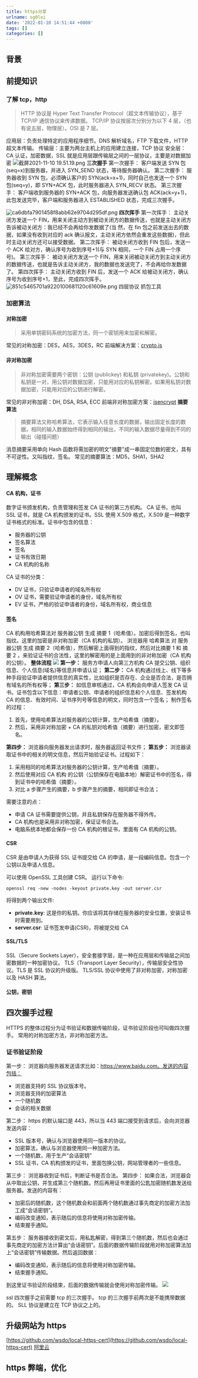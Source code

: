 ```yaml
---
title: https分享
urlname: sg0lei
date: '2022-01-10 14:51:44 +0800'
tags: []
categories: []
---
```


## 背景

## 前提知识

### 了解 tcp，http

> HTTP 协议是 Hyper Text Transfer Protocol（超文本传输协议），基于 TCP/IP 通信协议来传递数据。
> TCP/IP 协议按层次分别分为以下 4 层，（也有说五层，物理层）。OSI 是 7 层。

应用层：负责处理特定的应用程序细节。DNS 解析域名，FTP 下载文件，HTTP 超文本传输。
传输层：主要为两台主机上的应用建立连接，TCP 协议
安全层：CA 认证，加密数据，SSL 就是应用层跟传输层之间的一层协议，主要是对数据加密
![截屏2021-11-10 19.51.19.png](https://cdn.nlark.com/yuque/0/2021/png/462392/1636616689648-02cbd2c0-5f16-4e07-a532-5b3f833e43b0.png#clientId=ua51f9617-d999-4&from=ui&height=266&id=u132837c1&margin=%5Bobject%20Object%5D&name=%E6%88%AA%E5%B1%8F2021-11-10%2019.51.19.png&originHeight=563&originWidth=1346&originalType=binary∶=1&size=134964&status=done&style=none&taskId=u97fd03fa-ccfe-44ac-a248-32705603546&width=635)
**三次握手**
第一次握手：
客户端发送 SYN 包(seq=x)到服务器，并进入 SYN_SEND 状态，等待服务器确认。
第二次握手：
服务器收到 SYN 包，必须确认客户的 SYN(ack=x+1)，同时自己也发送一个 SYN 包(seq=y)，即 SYN+ACK 包，此时服务器进入 SYN_RECV 状态。
第三次握手：
客户端收到服务器的 SYN+ACK 包，向服务器发送确认包 ACK(ack=y+1)，此包发送完毕，客户端和服务器进入 ESTABLISHED 状态，完成三次握手。

![ca6dbfa7901458f8abb62e9704d295df.png](https://cdn.nlark.com/yuque/0/2021/png/462392/1636615509129-a301ca07-b613-4012-be33-749b19041553.png#clientId=uecb0f350-2197-4&from=ui&height=431&id=u1aa77288&margin=%5Bobject%20Object%5D&name=ca6dbfa7901458f8abb62e9704d295df.png&originHeight=610&originWidth=734&originalType=binary∶=1&size=33314&status=done&style=none&taskId=u8a1829cc-328e-4695-bc42-39382d5af9a&width=519)
**四次挥手**
第一次挥手：
主动关闭方发送一个 FIN，用来关闭主动方到被动关闭方的数据传送，也就是主动关闭方告诉被动关闭方：我已经不会再给你发数据了(当 然，在 fin 包之前发送出去的数据，如果没有收到对应的 ack 确认报文，主动关闭方依然会重发这些数据)，但此时主动关闭方还可以接受数据。
第二次挥手：
被动关闭方收到 FIN 包后，发送一个 ACK 给对方，确认序号为收到序号+1(与 SYN 相同，一个 FIN 占用一个序号)。
第三次挥手：
被动关闭方发送一个 FIN，用来关闭被动关闭方到主动关闭方的数据传送，也就是告诉主动关闭方，我的数据也发送完了，不会再给你发数据了。
第四次挥手：
主动关闭方收到 FIN 后，发送一个 ACK 给被动关闭方，确认序号为收到序号+1，至此，完成四次挥手。
![851c5465701a9220100681120c61609e.png](https://cdn.nlark.com/yuque/0/2021/png/462392/1636615568710-3c8bfe18-29c5-4c43-9c71-648ed861dc00.png#clientId=uecb0f350-2197-4&from=ui&height=477&id=uc50a7efd&margin=%5Bobject%20Object%5D&name=851c5465701a9220100681120c61609e.png&originHeight=638&originWidth=665&originalType=binary∶=1&size=37532&status=done&style=none&taskId=u24bcf015-a1a6-40a1-9047-7f7c980bf1b&width=497)
四层协议
抓包工具

### 加密算法

#### 对称加密

> 采用单钥密码系统的加密方法，同一个密钥用来加密和解密。

常见的对称加密：DES，AES，3DES，RC
前端解决方案：[crypto.js](https://github.com/brix/crypto-js)

#### 非对称加密

> 非对称加密需要两个密钥：公钥 (publickey) 和私钥 (privatekey)。公钥和私钥是一对，用公钥对数据加密，只能用对应的私钥解密。如果用私钥对数据加密，只能用对应的公钥进行解密。

常见的非对称加密：DH, DSA, RSA, ECC
前端非对称加密方案：[jsencrypt](https://github.com/travist/jsencrypt)
**摘要算法**

> 摘要算法又称哈希算法，它表示输入任意长度的数据，输出固定长度的数据，相同的输入数据始终得到相同的输出，不同的输入数据尽量得到不同的输出（碰撞问题）

消息摘要采用单向 Hash 函数将需加密的明文"摘要"成一串固定位数的密文，具有不可逆性。又叫指纹，签名。
常见的摘要算法：MD5，SHA1，SHA2

## 理解概念

#### CA 机构，证书

数字证书颁发机构，负责管理和签发 CA 证书的第三方机构。
CA 证书，也叫 SSL 证书，就是 CA 机构颁发的证书。SSL 使用 X.509 格式，X.509 是一种数字证书格式的标准。证书中包含的信息：

- 服务器的公钥
- 签名算法
- 签名
- 证书有效日期
- CA 机构的名称

CA 证书的分类：

- DV 证书，只验证申请者的域名所有权
- OV 证书，需要验证申请者的身份，域名所有权
- EV 证书，严格的验证申请者的身份，域名所有权，商业信息

#### 签名

CA 机构用哈希算法对 服务器公钥 生成 摘要 1（哈希值）。加密后得到签名，也叫指纹。这里的加密是非对称加密（CA 机构的私钥）。
浏览器用 哈希算法 对 服务器公钥 生成 摘要 2（哈希值），然后解密上面得到的指纹，然后对比摘要 1 和 摘要 2 ，来验证证书的合法性，这里的解密用的是上面用到的非对称加密（CA 机构的公钥）。
**整体流程**
![](https://cdn.nlark.com/yuque/0/2021/jpeg/462392/1636960604328-958899fc-7464-4928-8c9c-ec56382af200.jpeg)
**第一步：**
服务方申请人向第三方机构 CA 提交公钥、组织信息、个人信息(域名)等信息并申请认证；
**第二步：**
CA 机构通过线上、线下等多种手段验证申请者提供信息的真实性，比如组织是否存在、企业是否合法，是否拥有域名的所有权等；
**第三步：**
如信息审核通过，CA 机构会向申请人签发 CA 证书。证书包含以下信息：申请者公钥、申请者的组织信息和个人信息、签发机构 CA 的信息、有效时间、证书序列号等信息的明文，同时包含一个签名；
制作签名的过程：

1.  首先，使用哈希算法对服务器的公钥计算，生产哈希值（摘要）。
1.  然后，采用非对称加密 + CA 的私钥对哈希值（摘要）进行加密，密文即签名。

**第四步：**
浏览器向服务器发出请求时，服务器返回证书文件；
**第五步：**
浏览器读取证书中的相关的明文信息，然后开始验证证书。过程如下：

1.  采用相同的哈希算法对服务器的公钥计算，生产哈希值（摘要）。
1.  然后使用对应 CA 机构 的公钥（公钥保存在电脑本地）解密证书中的签名，得到证书中的哈希值（摘要）。
1.  对比 a 步骤产生的摘要，b 步骤产生的摘要，相同即证书合法；

需要注意的点：

- 申请 CA 证书需要提供公钥，并且私钥保存在服务器不得外传。
- CA 机构也是采用非对称加密，保证证书合法。
- 电脑系统本地都会保存一份 CA 机构的根证书，里面有 CA 机构的公钥。

#### CSR

CSR 是由申请人为获得 SSL 证书提交给 CA 的申请，是一段编码信息。包含一个公钥以及申请人信息。

可以使用 OpenSSL 工具创建 CSR。
运行以下命令:

```shell
openssl req -new -nodes -keyout private.key -out server.csr
```

将得到两个输出文件:

- **private.key**: 这是你的私钥。你应该将其存储在服务器的安全位置，安装证书时需要用到。
- **server.csr**: 证书签发申请(CSR)，将被提交给 CA

#### SSL/TLS

SSL（Secure Sockets Layer），安全套接字层，是一种在应用层和传输层之间加密数据的一种加密协议。
TLS（Transport Layer Security），传输层安全性协议。TLS 是 SSL 协议的升级版。
TLS/SSL 协议中使用了非对称加密，对称加密以及 HASH 算法。

#### 公钥，密钥

## 四次握手过程

HTTPS 的整体过程分为证书验证和数据传输阶段，证书验证阶段也可叫做四次握手。
常用的对称加密方法，非对称加密方法。

### 证书验证阶段

第一步：
浏览器向服务器发送请求比如：https://www.baidu.com。发送的内容包括：

- 浏览器支持的 SSL 协议版本号。
- 浏览器支持的加密算法
- 一个随机数
- 会话的相关数据

第二步：
https 的默认端口是 443，所以当 443 端口接受到请求后，会向浏览器发送内容：

- SSL 版本号，确认与浏览器使用同一版本的协议。
- 加密算法，确认与浏览器使用同一种加密方法。
- 一个随机数，用于生产“会话密钥”
- SSL 证书，CA 机构颁发的证书，里面包换公钥，网站管理者的一些信息。

第三步：
浏览器收到证书后，判断证书是否合法。
第四步：
如果合法，浏览器会从中取出公钥，并生成第三个随机数。然后再用证书里面的公匙加密随机数发送给服务器。发送的内容有：

- 加密后的随机数，这个随机数会和前面两个随机数通过事先商定的加密方法加工成“会话密钥”。
- 编码改变通知，表示随后的信息将使用对称加密传输。
- 结束握手通知。

第五步：
服务器接收到密文后，用私匙解密，得到第三个随机数，然后也会通过事先商定的加密方法计算出“会话密钥”。后面的数据传输阶段就用对称加密算法加上“会话密钥”传输数据。然后返回数据：

- 编码改变通知，表示随后的信息将使用对称加密传输。
- 结束握手通知。

到这里证书验证阶段结束，后面的数据传输就会使用对称加密传输。
![](https://cdn.nlark.com/yuque/0/2021/jpeg/462392/1636961029652-11ec8dc0-9a77-4c92-9a03-7e5377064922.jpeg)

ssl 四次握手之前需要 tcp 的三次握手。
tcp 的三次握手前两次是不能携带数据的。
SLL 协议是建立在 TCP 协议之上的。

## 升级网站为 https

[https://github.com/wsdo/local-https-cert](https://github.com/wsdo/local-https-cert)
[阿里云](https://www.aliyun.com/product/cas)

## https 弊端，优化

